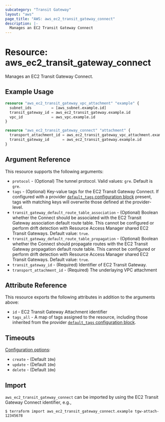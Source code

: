 ```yaml
---
subcategory: "Transit Gateway"
layout: "aws"
page_title: "AWS: aws_ec2_transit_gateway_connect"
description: |-
  Manages an EC2 Transit Gateway Connect
---
```


# Resource: aws_ec2_transit_gateway_connect

Manages an EC2 Transit Gateway Connect.

## Example Usage

```terraform
resource "aws_ec2_transit_gateway_vpc_attachment" "example" {
  subnet_ids         = [aws_subnet.example.id]
  transit_gateway_id = aws_ec2_transit_gateway.example.id
  vpc_id             = aws_vpc.example.id
}

resource "aws_ec2_transit_gateway_connect" "attachment" {
  transport_attachment_id = aws_ec2_transit_gateway_vpc_attachment.example.id
  transit_gateway_id      = aws_ec2_transit_gateway.example.id
}
```

## Argument Reference

This resource supports the following arguments:

* `protocol` - (Optional) The tunnel protocol. Valid values: `gre`. Default is `gre`.
* `tags` - (Optional) Key-value tags for the EC2 Transit Gateway Connect. If configured with a provider [`default_tags` configuration block](https://registry.terraform.io/providers/hashicorp/aws/latest/docs#default_tags-configuration-block) present, tags with matching keys will overwrite those defined at the provider-level.
* `transit_gateway_default_route_table_association` - (Optional) Boolean whether the Connect should be associated with the EC2 Transit Gateway association default route table. This cannot be configured or perform drift detection with Resource Access Manager shared EC2 Transit Gateways. Default value: `true`.
* `transit_gateway_default_route_table_propagation` - (Optional) Boolean whether the Connect should propagate routes with the EC2 Transit Gateway propagation default route table. This cannot be configured or perform drift detection with Resource Access Manager shared EC2 Transit Gateways. Default value: `true`.
* `transit_gateway_id` - (Required) Identifier of EC2 Transit Gateway.
* `transport_attachment_id` - (Required) The underlaying VPC attachment

## Attribute Reference

This resource exports the following attributes in addition to the arguments above:

* `id` - EC2 Transit Gateway Attachment identifier
* `tags_all` - A map of tags assigned to the resource, including those inherited from the provider [`default_tags` configuration block](https://registry.terraform.io/providers/hashicorp/aws/latest/docs#default_tags-configuration-block).

## Timeouts

[Configuration options](https://developer.hashicorp.com/terraform/language/resources/syntax#operation-timeouts):

- `create` - (Default `10m`)
- `update` - (Default `10m`)
- `delete` - (Default `10m`)

## Import

`aws_ec2_transit_gateway_connect` can be imported by using the EC2 Transit Gateway Connect identifier, e.g.,

```
$ terraform import aws_ec2_transit_gateway_connect.example tgw-attach-12345678
```

